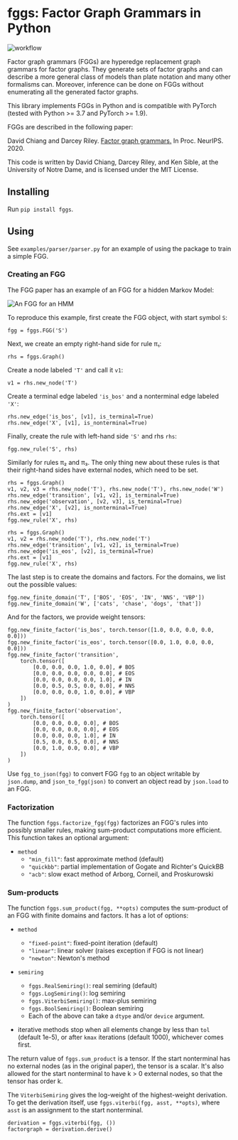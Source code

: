 # fggs: Factor Graph Grammars in Python
![workflow](https://github.com/diprism/fgg-implementation/actions/workflows/ci.yaml/badge.svg)

Factor graph grammars (FGGs) are hyperedge replacement graph grammars for factor graphs. They generate sets of factor graphs and can describe a more general class of models than plate notation and many other formalisms can. Moreover, inference can be done on FGGs without enumerating all the generated factor graphs.

This library implements FGGs in Python and is compatible with PyTorch (tested with Python >= 3.7 and PyTorch >= 1.9).

FGGs are described in the following paper:

David Chiang and Darcey Riley. [Factor graph grammars.](https://arxiv.org/abs/2010.12048) In Proc. NeurIPS. 2020.

This code is written by David Chiang, Darcey Riley, and Ken Sible, at the University of Notre Dame, and is licensed under the MIT License.

## Installing

Run `pip install fggs`.

## Using

See `examples/parser/parser.py` for an example of using the package to
train a simple FGG.

### Creating an FGG

The FGG paper has an example of an FGG for a hidden Markov Model:

![An FGG for an HMM](images/hmm.png)

To reproduce this example, first create the FGG object, with start symbol `S`:

    fgg = fggs.FGG('S')

Next, we create an empty right-hand side for rule π₁:

    rhs = fggs.Graph()

Create a node labeled `'T'` and call it `v1`:

    v1 = rhs.new_node('T')

Create a terminal edge labeled `'is_bos'` and a nonterminal edge labeled `'X'`:

    rhs.new_edge('is_bos', [v1], is_terminal=True)
    rhs.new_edge('X', [v1], is_nonterminal=True)

Finally, create the rule with left-hand side `'S'` and rhs `rhs`:

    fgg.new_rule('S', rhs)

Similarly for rules π₂ and π₃. The only thing new about these rules is
that their right-hand sides have external nodes, which need to be set.

    rhs = fggs.Graph()
    v1, v2, v3 = rhs.new_node('T'), rhs.new_node('T'), rhs.new_node('W')
    rhs.new_edge('transition', [v1, v2], is_terminal=True)
    rhs.new_edge('observation', [v2, v3], is_terminal=True)
    rhs.new_edge('X', [v2], is_nonterminal=True)
    rhs.ext = [v1]
    fgg.new_rule('X', rhs)
    
    rhs = fggs.Graph()
    v1, v2 = rhs.new_node('T'), rhs.new_node('T')
    rhs.new_edge('transition', [v1, v2], is_terminal=True)
    rhs.new_edge('is_eos', [v2], is_terminal=True)
    rhs.ext = [v1]
    fgg.new_rule('X', rhs)

The last step is to create the domains and factors. For the domains,
we list out the possible values:

    fgg.new_finite_domain('T', ['BOS', 'EOS', 'IN', 'NNS', 'VBP'])
    fgg.new_finite_domain('W', ['cats', 'chase', 'dogs', 'that'])

And for the factors, we provide weight tensors:

    fgg.new_finite_factor('is_bos', torch.tensor([1.0, 0.0, 0.0, 0.0, 0.0]))
    fgg.new_finite_factor('is_eos', torch.tensor([0.0, 1.0, 0.0, 0.0, 0.0]))
    fgg.new_finite_factor('transition',
        torch.tensor([
            [0.0, 0.0, 0.0, 1.0, 0.0], # BOS
            [0.0, 0.0, 0.0, 0.0, 0.0], # EOS
            [0.0, 0.0, 0.0, 0.0, 1.0], # IN
            [0.0, 0.5, 0.5, 0.0, 0.0], # NNS
            [0.0, 0.0, 0.0, 1.0, 0.0], # VBP
        ])
    )
    fgg.new_finite_factor('observation',
        torch.tensor([
            [0.0, 0.0, 0.0, 0.0], # BOS
            [0.0, 0.0, 0.0, 0.0], # EOS
            [0.0, 0.0, 0.0, 1.0], # IN
            [0.5, 0.0, 0.5, 0.0], # NNS
            [0.0, 1.0, 0.0, 0.0], # VBP
        ])
    )

Use `fgg_to_json(fgg)` to convert FGG `fgg` to an object writable by
`json.dump`, and `json_to_fgg(json)` to convert an object read by
`json.load` to an FGG.

### Factorization

The function `fggs.factorize_fgg(fgg)` factorizes an FGG's rules into
possibly smaller rules, making sum-product computations more
efficient. This function takes an optional argument:

- `method`
  * `"min_fill"`: fast approximate method (default)
  * `"quickbb"`: partial implementation of Gogate and Richter's QuickBB
  * `"acb"`: slow exact method of Arborg, Corneil, and Proskurowski

### Sum-products

The function `fggs.sum_product(fgg, **opts)` computes the sum-product
of an FGG with finite domains and factors. It has a lot of options:

- `method`
  * `"fixed-point"`: fixed-point iteration (default)
  * `"linear"`: linear solver (raises exception if FGG is not linear)
  * `"newton"`: Newton's method
  
- `semiring`
  * `fggs.RealSemiring()`: real semiring (default)
  * `fggs.LogSemiring()`: log semiring
  * `fggs.ViterbiSemiring()`: max-plus semiring
  * `fggs.BoolSemiring()`: Boolean semiring
  * Each of the above can take a `dtype` and/or `device` argument.

- iterative methods stop when all elements change by less than `tol`
  (default 1e-5), or after `kmax` iterations (default 1000), whichever
  comes first.

The return value of `fggs.sum_product` is a tensor. If the start
nonterminal has no external nodes (as in the original paper), the
tensor is a scalar. It's also allowed for the start nonterminal to
have k > 0 external nodes, so that the tensor has order k.

The `ViterbiSemiring` gives the log-weight of the highest-weight
derivation. To get the derivation itself, use `fggs.viterbi(fgg, asst,
**opts)`, where `asst` is an assignment to the start nonterminal.

    derivation = fggs.viterbi(fgg, ())
    factorgraph = derivation.derive()

